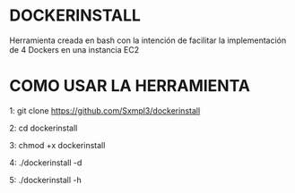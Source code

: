 # DOCKERINSTALL

Herramienta creada en bash con la intención de facilitar la implementación de 4 Dockers en una instancia EC2


# COMO USAR LA HERRAMIENTA

  1: git clone https://github.com/Sxmpl3/dockerinstall
  
  2: cd dockerinstall
  
  3: chmod +x dockerinstall
  
  4: ./dockerinstall -d
  
  5: ./dockerinstall -h
